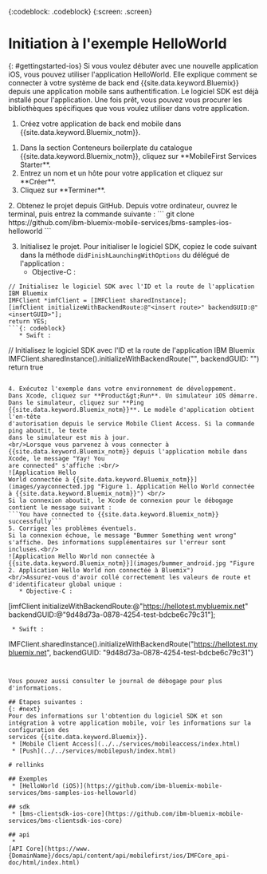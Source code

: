 <!-- Attribute definitions -->
{:codeblock: .codeblock}
{:screen: .screen}

# Initiation à l'exemple HelloWorld
{: #gettingstarted-ios}
Si vous voulez débuter avec une nouvelle application iOS, vous pouvez utiliser l'application HelloWorld.
Elle explique comment se connecter à votre système de back end {{site.data.keyword.Bluemix}} depuis une application
mobile sans authentification. Le logiciel SDK est déjà installé pour l'application. Une fois prêt, vous pouvez vous procurer les bibliothèques spécifiques que vous voulez utiliser dans
votre application.

1. Créez votre application de back end mobile dans {{site.data.keyword.Bluemix_notm}}.
<ol>
	<li>Dans la section Conteneurs boilerplate du catalogue {{site.data.keyword.Bluemix_notm}}, cliquez sur **MobileFirst Services
Starter**.</li>
    <li>Entrez un nom et un hôte pour votre application et cliquez sur **Créer**.</li>
    <li>Cliquez sur **Terminer**. </li>
</ol>
2. Obtenez le projet depuis GitHub.
Depuis votre ordinateur, ouvrez le terminal, puis entrez la commande suivante :
```
git clone https://github.com/ibm-bluemix-mobile-services/bms-samples-ios-helloworld
```

3. Initialisez le projet.
Pour initialiser le logiciel SDK, copiez le code suivant dans la méthode `didFinishLaunchingWithOptions` du délégué de l'application :
   * Objective-C :
```
// Initialisez le logiciel SDK avec l'ID et la route de l'application IBM Bluemix
IMFClient *imfClient = [IMFClient sharedInstance];
[imfClient initializeWithBackendRoute:@"<insert route>" backendGUID:@"<insertGUID>"];
return YES;
```{: codeblock}
   * Swift :
```
// Initialisez le logiciel SDK avec l'ID et la route de l'application IBM Bluemix
IMFClient.sharedInstance().initializeWithBackendRoute("<insert route>", backendGUID: "<insertGUID>")
return true
```{: codeblock}

4. Exécutez l'exemple dans votre environnement de développement.
Dans Xcode, cliquez sur **Product&gt;Run**. Un simulateur iOS démarre.
Dans le simulateur, cliquez sur **Ping {{site.data.keyword.Bluemix_notm}}**. Le modèle d'application obtient l'en-tête
d'autorisation depuis le service Mobile Client Access. Si la commande ping aboutit, le texte
dans le simulateur est mis à jour.
<br/>Lorsque vous parvenez à vous connecter à {{site.data.keyword.Bluemix_notm}} depuis l'application mobile dans Xcode, le message "Yay! You
are connected" s'affiche :<br/>
![Application Hello
World connectée à {{site.data.keyword.Bluemix_notm}}](images/yayconnected.jpg "Figure 1. Application Hello World connectée à {{site.data.keyword.Bluemix_notm}}") <br/>
Si la connexion aboutit, le Xcode de connexion pour le débogage contient le message suivant :
```You have connected to {{site.data.keyword.Bluemix_notm}} successfully```
5. Corrigez les problèmes éventuels.
Si la connexion échoue, le message "Bummer Something went wrong" s'affiche. Des informations supplémentaires sur l'erreur sont incluses.<br/>
![Application Hello World non connectée à {{site.data.keyword.Bluemix_notm}}](images/bummer_android.jpg "Figure 2. Application Hello World non connectée à Bluemix")
<br/>Assurez-vous d'avoir collé correctement les valeurs de route et d'identificateur global unique :
   * Objective-C :
  ```
  [imfClient initializeWithBackendRoute:@"https://hellotest.mybluemix.net"
  backendGUID:@"9d48d73a-0878-4254-test-bdcbe6c79c31"];
  ``` {: codeblock}
   * Swift :
  ```
  IMFClient.sharedInstance().initializeWithBackendRoute("https://hellotest.mybluemix.net", backendGUID: "9d48d73a-0878-4254-test-bdcbe6c79c31")
  ```{: codeblock}


Vous pouvez aussi consulter le journal de débogage pour plus d'informations.

## Etapes suivantes :
{: #next}
Pour des informations sur l'obtention du logiciel SDK et son intégration à votre application mobile, voir les informations sur la configuration des
services {{site.data.keyword.Bluemix}}.
   * [Mobile Client Access](../../services/mobileaccess/index.html)
   * [Push](../../services/mobilepush/index.html)

# rellinks

## Exemples
   * [HelloWorld (iOS)](https://github.com/ibm-bluemix-mobile-services/bms-samples-ios-helloworld)

## sdk
   * [bms-clientsdk-ios-core](https://github.com/ibm-bluemix-mobile-services/bms-clientsdk-ios-core)

## api
   *
[API Core](https://www.{DomainName}/docs/api/content/api/mobilefirst/ios/IMFCore_api-doc/html/index.html)
